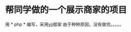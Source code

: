 帮同学做的一个展示商家的项目
============================

用 * php * 编写，采用[yii](http://www.yiiframework.com/ "yii")框架
由于种种原因，没有做完。。。。。
